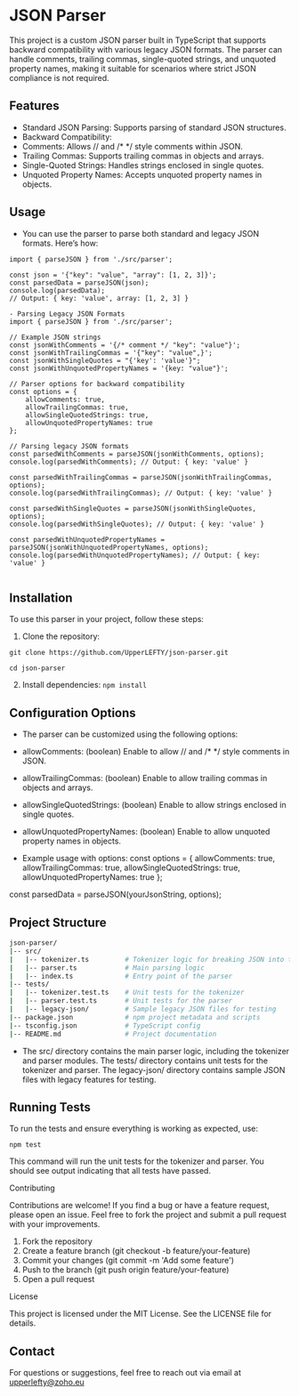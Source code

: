 # JSON Parser

This project is a custom JSON parser built in TypeScript that supports backward compatibility with various legacy JSON formats. The parser can handle comments, trailing commas, single-quoted strings, and unquoted property names, making it suitable for scenarios where strict JSON compliance is not required.

## Features

- Standard JSON Parsing: Supports parsing of standard JSON structures.
- Backward Compatibility:
- Comments: Allows // and /* */ style comments within JSON.
- Trailing Commas: Supports trailing commas in objects and arrays.
- Single-Quoted Strings: Handles strings enclosed in single quotes.
- Unquoted Property Names: Accepts unquoted property names in objects.

## Usage

- You can use the parser to parse both standard and legacy JSON formats. Here’s how:
``` 
import { parseJSON } from './src/parser';

const json = '{"key": "value", "array": [1, 2, 3]}';
const parsedData = parseJSON(json);
console.log(parsedData);
// Output: { key: 'value', array: [1, 2, 3] }

- Parsing Legacy JSON Formats
import { parseJSON } from './src/parser';

// Example JSON strings
const jsonWithComments = '{/* comment */ "key": "value"}';
const jsonWithTrailingCommas = '{"key": "value",}';
const jsonWithSingleQuotes = "{'key': 'value'}";
const jsonWithUnquotedPropertyNames = '{key: "value"}';

// Parser options for backward compatibility
const options = {
    allowComments: true,
    allowTrailingCommas: true,
    allowSingleQuotedStrings: true,
    allowUnquotedPropertyNames: true
};

// Parsing legacy JSON formats
const parsedWithComments = parseJSON(jsonWithComments, options);
console.log(parsedWithComments); // Output: { key: 'value' }

const parsedWithTrailingCommas = parseJSON(jsonWithTrailingCommas, options);
console.log(parsedWithTrailingCommas); // Output: { key: 'value' }

const parsedWithSingleQuotes = parseJSON(jsonWithSingleQuotes, options);
console.log(parsedWithSingleQuotes); // Output: { key: 'value' }

const parsedWithUnquotedPropertyNames = parseJSON(jsonWithUnquotedPropertyNames, options);
console.log(parsedWithUnquotedPropertyNames); // Output: { key: 'value' }
  
```
## Installation

To use this parser in your project, follow these steps:

1. Clone the repository:

`git clone https://github.com/UpperLEFTY/json-parser.git`

`cd json-parser`

2. Install dependencies:
`npm install`

## Configuration Options

- The parser can be customized using the following options:

- allowComments: (boolean) Enable to allow // and /* */ style comments in JSON.
-	allowTrailingCommas: (boolean) Enable to allow trailing commas in objects and arrays.
-	allowSingleQuotedStrings: (boolean) Enable to allow strings enclosed in single quotes.
-	allowUnquotedPropertyNames: (boolean) Enable to allow unquoted property names in objects.

- Example usage with options:
  const options = {
    allowComments: true,
    allowTrailingCommas: true,
    allowSingleQuotedStrings: true,
    allowUnquotedPropertyNames: true
};

const parsedData = parseJSON(yourJsonString, options);

## Project Structure
``` sh
json-parser/
|-- src/
|   |-- tokenizer.ts         # Tokenizer logic for breaking JSON into tokens
|   |-- parser.ts            # Main parsing logic
|   |-- index.ts             # Entry point of the parser
|-- tests/
|   |-- tokenizer.test.ts    # Unit tests for the tokenizer
|   |-- parser.test.ts       # Unit tests for the parser
|   |-- legacy-json/         # Sample legacy JSON files for testing
|-- package.json             # npm project metadata and scripts
|-- tsconfig.json            # TypeScript config
|-- README.md                # Project documentation
```
- The src/ directory contains the main parser logic, including the tokenizer and parser modules. The tests/ directory contains unit tests for the tokenizer and parser. The legacy-json/ directory contains sample JSON files with legacy features for testing.

## Running Tests
To run the tests and ensure everything is working as expected, use:

`npm test`

This command will run the unit tests for the tokenizer and parser. You should see output indicating that all tests have passed.

Contributing

Contributions are welcome! If you find a bug or have a feature request, please open an issue. Feel free to fork the project and submit a pull request with your improvements.

1.	Fork the repository
2.	Create a feature branch (git checkout -b feature/your-feature)
3.	Commit your changes (git commit -m 'Add some feature')
4.	Push to the branch (git push origin feature/your-feature)
5.	Open a pull request

License

This project is licensed under the MIT License. See the LICENSE file for details.

## Contact

For questions or suggestions, feel free to reach out via email at upperlefty@zoho.eu
